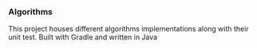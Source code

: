 
### Algorithms
This project houses different algorithms implementations along with their unit test. Built with Gradle and written in Java
